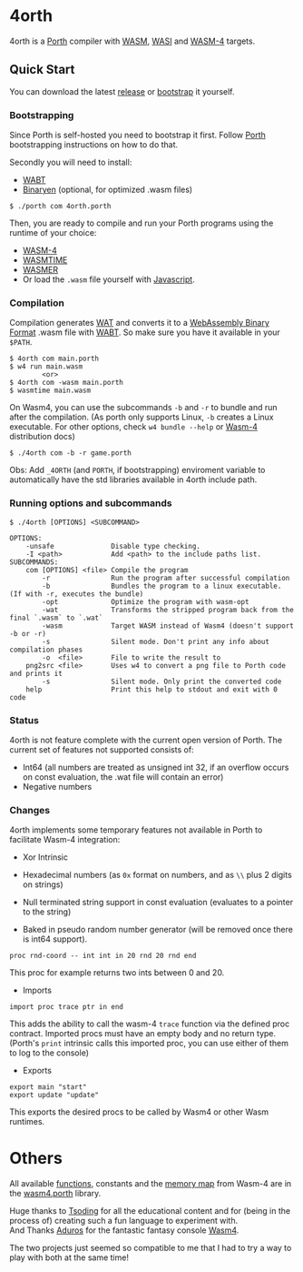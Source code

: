 # 4orth 
4orth is a [Porth](https://gitlab.com/tsoding/porth) compiler with [WASM](https://webassembly.org/), [WASI](https://wasi.dev/) and [WASM-4](https://wasm4.org/) targets.

## Quick Start

You can download the latest [release](https://github.com/FrankWPA/4orth/releases) or [bootstrap](https://github.com/FrankWPA/4orth#bootstrapping) it yourself.

### Bootstrapping

Since Porth is self-hosted you need to bootstrap it first. Follow [Porth](https://gitlab.com/tsoding/porth) bootstrapping instructions on how to do that.

Secondly you will need to install:
- [WABT](https://github.com/WebAssembly/wabt)
- [Binaryen](https://github.com/WebAssembly/binaryen) (optional, for optimized .wasm files)

```console
$ ./porth com 4orth.porth
```

Then, you are ready to compile and run your Porth programs using the runtime of your choice:
- [WASM-4](https://wasm4.org/)
- [WASMTIME](https://wasmtime.dev/)
- [WASMER](https://wasmer.io/)
- Or load the `.wasm` file yourself with [Javascript](https://developer.mozilla.org/en-US/docs/WebAssembly/Loading_and_running).

### Compilation

Compilation generates [WAT](https://developer.mozilla.org/en-US/docs/WebAssembly/Understanding_the_text_format) and converts it to a [WebAssembly Binary Format](https://webassembly.github.io/spec/core/binary/index.html) .wasm file with [WABT](https://developer.mozilla.org/en-US/docs/WebAssembly/Text_format_to_wasm). So make sure you have it available in your `$PATH`.

```console
$ 4orth com main.porth
$ w4 run main.wasm
        <or>
$ 4orth com -wasm main.porth
$ wasmtime main.wasm
```

On Wasm4, you can use the subcommands `-b` and `-r` to bundle and run after the compilation. (As porth only supports Linux, `-b` creates a Linux executable. For other options, check `w4 bundle --help` or [Wasm-4](https://wasm4.org/docs/guides/distribution) distribution docs)

```console
$ ./4orth com -b -r game.porth
```

Obs: Add `_4ORTH` (and `PORTH`, if bootstrapping) enviroment variable to automatically have the std libraries available in 4orth include path.

### Running options and subcommands

```console
$ ./4orth [OPTIONS] <SUBCOMMAND>

OPTIONS:
    -unsafe              Disable type checking.
    -I <path>            Add <path> to the include paths list.
SUBCOMMANDS:
    com [OPTIONS] <file> Compile the program
        -r               Run the program after successful compilation
        -b               Bundles the program to a linux executable. (If with -r, executes the bundle)
        -opt             Optimize the program with wasm-opt
        -wat             Transforms the stripped program back from the final `.wasm` to `.wat`
        -wasm            Target WASM instead of Wasm4 (doesn't support -b or -r)
        -s               Silent mode. Don't print any info about compilation phases
        -o  <file>       File to write the result to 
    png2src <file>       Uses w4 to convert a png file to Porth code and prints it
        -s               Silent mode. Only print the converted code
    help                 Print this help to stdout and exit with 0 code
```

### Status

4orth is not feature complete with the current open version of Porth. The current set of features not supported consists of:

- Int64 (all numbers are treated as unsigned int 32, if an overflow occurs on const evaluation, the .wat file will contain an error)
- Negative numbers

### Changes

4orth implements some temporary features not available in Porth to facilitate Wasm-4 integration:

- Xor Intrinsic
- Hexadecimal numbers (as `0x` format on numbers, and as `\\` plus 2 digits on strings)
- Null terminated string support in const evaluation (evaluates to a pointer to the string)

- Baked in pseudo random number generator (will be removed once there is int64 support).
```porth
proc rnd-coord -- int int in 20 rnd 20 rnd end
```
This proc for example returns two ints between 0 and 20.

- Imports
```porth
import proc trace ptr in end
```
This adds the ability to call the wasm-4 `trace` function via the defined proc contract. Imported procs must have an empty body and no return type. 
(Porth's `print` intrinsic calls this imported proc, you can use either of them to log to the console)

- Exports
```porth
export main "start"
export update "update"
```

This exports the desired procs to be called by Wasm4 or other Wasm runtimes.

# Others

All available [functions](https://wasm4.org/docs/reference/functions), constants and the [memory map](https://wasm4.org/docs/reference/memory) from Wasm-4 are in the [wasm4.porth](./wasm4.porth) library.

Huge thanks to [Tsoding](https://github.com/tsoding) for all the educational content and for (being in the process of) creating such a fun language to experiment with.\
And Thanks [Aduros](https://github.com/aduros) for the fantastic fantasy console [Wasm4](https://wasm4.org/).

The two projects just seemed so compatible to me that I had to try a way to play with both at the same time!
